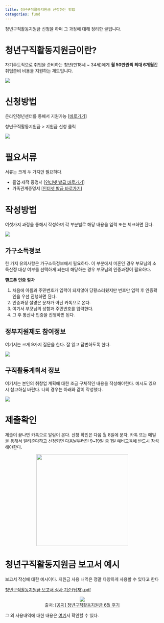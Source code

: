 ```yaml
---
title: 청년구직활동지원금 신청하는 방법
categories: fund
---
```


청년구직활동지원금 신청을 하며 그 과정에 대해 정리한 글입니다.

# 청년구직활동지원금이란?

자기주도적으로 취업을 준비하는 청년(만18세 ~ 34세)에게 **월 50만원씩 최대 6개월간** 취업준비 비용을 지원하는 제도입니다.

<img src="https://drive.google.com/uc?id=1GrmAGtLK63zMcjsU45sUxVCumENeIJrp">


# 신청방법

온라인청년센터를 통해서 지원가능 [[바로가기](https://www.youthcenter.go.kr/main.do)]

청년구직활동지원금 > 지원금 신청 클릭

<img src="https://drive.google.com/uc?id=14SFF-BrXTTKQQ3GfDMb8gyxb47h7kd69">


# 필요서류

서류는 크게 두 가지만 필요하다.

- 졸업·제적 증명서 [[인터넷 발급 바로가기](https://www.webminwon.com/webminwon_portal/cert.html)]
- 가족관계증명서 [[인터넷 발급 바로가기](http://efamily.scourt.go.kr/index.jsp)]

# 작성방법

여섯가지 과정을 통해서 작성하며 각 부분별로 해당 내용을 입력 또는 체크하면 된다.

<img src="https://drive.google.com/uc?id=1wqbmkG4Q9qW2oCpViqaT82-Lt01GJS09">


## 가구소득정보

한 가지 유의사항은 가구소득정보에서 필요하다. 이 부분에서 미혼인 경우 부모님의 소득산정 대상 여부를 선택하게 되는데 해당하는 경우 부모님의 인증과정이 필요하다. 

**핸드폰 인증 절차**

1. 처음에 이름과 주민번호가 입력이 되지않아 당황스러웠지만 번호만 입력 후 인증확인을 우선 진행하면 된다.
2. 인증과정 설명은 문자가 아닌 카톡으로 온다.
3. 여기서 부모님의 성함과 주민번호를 입력한다.
4. 그 후 통신사 인증을 진행하면 된다.

## 정부지원제도 참여정보

여기서는 크게 9가지 질문을 한다. 잘 읽고 답변하도록 한다. 

<img src="https://drive.google.com/uc?id=1dhXYBLralOwAOPH_fF5xw41DiFmsKVSI">

## 구직활동계획서 정보

여기서는 본인의 취창업 계획에 대한 조금 구체적인 내용을 작성해야한다. 예시도 있으시 참고하실 바란다. 나의 경우는 아래와 같이 작성했다. 

<img src="https://drive.google.com/uc?id=1dTXjuOwFCtW7G_h8jy4ITCNGypHurKHR">


# 제출확인

제출이 끝나면 카톡으로 알람이 온다. 신청 확인은 다음 월 8일에 문자, 카톡 또는 메일을 통해서 알려준다하고 선정되면 다음날부터인 9~19일 중 1일 예비교육에 반드시 참석해야한다.

<p align='center'>
    <img src="https://drive.google.com/uc?id=1oNf8gggmhk9CEo1FBqidgRADyevUgw6x" width='300'>
</p>


# 청년구직활동지원금 보고서 예시

보고서 작성에 대한 예시이다. 지원금 사용 내역은 정말 다양하게 사용할 수 있다고 한다

[청년구직활동지원금 보고서 심사 기준(탑재).pdf](Untitled/___().pdf)

<p align='center'>
    <img src="https://drive.google.com/uc?id=1D6dG_Qa7wHMF859V4tclL6TUQnS-Pgkx"><br>
    출처: <a href="https://m.blog.naver.com/PostView.nhn?blogId=1504ho&logNo=221551640834&proxyReferer=https%3A%2F%2Fwww.google.com%2F">[공지] 청년구직활동지원금 6월 후기</a>
</p>


그 외 사용내역에 대한 내용은 [여기](https://m.blog.naver.com/PostView.nhn?blogId=1504ho&logNo=221551640834&proxyReferer=https%3A%2F%2Fwww.google.com%2F)서 확인할 수 있다.